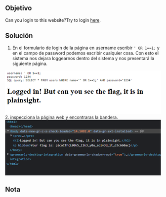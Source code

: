 ## Objetivo
Can you login to this website?Try to login [here](http://saturn.picoctf.net:54292/).

## Solución
1. En el formulario de login de la página en username escribir ` ' OR 1==1; ` y en el campo de password podemos escribir cualquier cosa. Con esto el sistema nos dejara loggearnos dentro del sistema y nos presentará la siguiente página.

![IMG19.png](../../imgRes/IMG19.png)
2. inspecciona la página web y encontraras la bandera.
![IMG20.png](../../imgRes/IMG20.png)

## Nota